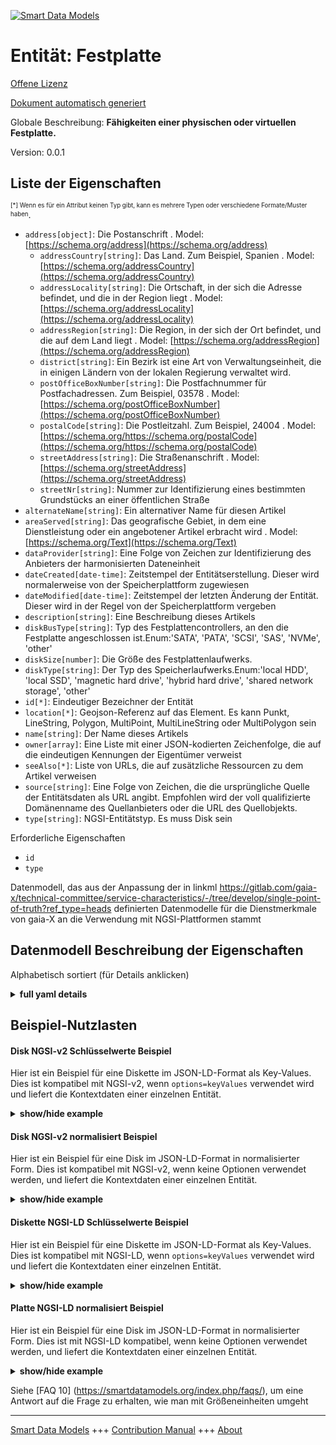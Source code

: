 <!-- 10-Header -->  
[![Smart Data Models](https://smartdatamodels.org/wp-content/uploads/2022/01/SmartDataModels_logo.png "Logo")](https://smartdatamodels.org)  
Entität: Festplatte  
===================<!-- /10-Header -->  
<!-- 15-License -->  
[Offene Lizenz](https://github.com/smart-data-models//dataModel.Gaia-X/blob/master/Disk/LICENSE.md)  
[Dokument automatisch generiert](https://docs.google.com/presentation/d/e/2PACX-1vTs-Ng5dIAwkg91oTTUdt8ua7woBXhPnwavZ0FxgR8BsAI_Ek3C5q97Nd94HS8KhP-r_quD4H0fgyt3/pub?start=false&loop=false&delayms=3000#slide=id.gb715ace035_0_60)  
<!-- /15-License -->  
<!-- 20-Description -->  
Globale Beschreibung: **Fähigkeiten einer physischen oder virtuellen Festplatte.**  
Version: 0.0.1  
<!-- /20-Description -->  
<!-- 30-PropertiesList -->  

## Liste der Eigenschaften  

<sup><sub>[*] Wenn es für ein Attribut keinen Typ gibt, kann es mehrere Typen oder verschiedene Formate/Muster haben</sub></sup>.  
- `address[object]`: Die Postanschrift  . Model: [https://schema.org/address](https://schema.org/address)	- `addressCountry[string]`: Das Land. Zum Beispiel, Spanien  . Model: [https://schema.org/addressCountry](https://schema.org/addressCountry)  
	- `addressLocality[string]`: Die Ortschaft, in der sich die Adresse befindet, und die in der Region liegt  . Model: [https://schema.org/addressLocality](https://schema.org/addressLocality)  
	- `addressRegion[string]`: Die Region, in der sich der Ort befindet, und die auf dem Land liegt  . Model: [https://schema.org/addressRegion](https://schema.org/addressRegion)  
	- `district[string]`: Ein Bezirk ist eine Art von Verwaltungseinheit, die in einigen Ländern von der lokalen Regierung verwaltet wird.    
	- `postOfficeBoxNumber[string]`: Die Postfachnummer für Postfachadressen. Zum Beispiel, 03578  . Model: [https://schema.org/postOfficeBoxNumber](https://schema.org/postOfficeBoxNumber)  
	- `postalCode[string]`: Die Postleitzahl. Zum Beispiel, 24004  . Model: [https://schema.org/https://schema.org/postalCode](https://schema.org/https://schema.org/postalCode)  
	- `streetAddress[string]`: Die Straßenanschrift  . Model: [https://schema.org/streetAddress](https://schema.org/streetAddress)  
	- `streetNr[string]`: Nummer zur Identifizierung eines bestimmten Grundstücks an einer öffentlichen Straße    
- `alternateName[string]`: Ein alternativer Name für diesen Artikel  - `areaServed[string]`: Das geografische Gebiet, in dem eine Dienstleistung oder ein angebotener Artikel erbracht wird  . Model: [https://schema.org/Text](https://schema.org/Text)- `dataProvider[string]`: Eine Folge von Zeichen zur Identifizierung des Anbieters der harmonisierten Dateneinheit  - `dateCreated[date-time]`: Zeitstempel der Entitätserstellung. Dieser wird normalerweise von der Speicherplattform zugewiesen  - `dateModified[date-time]`: Zeitstempel der letzten Änderung der Entität. Dieser wird in der Regel von der Speicherplattform vergeben  - `description[string]`: Eine Beschreibung dieses Artikels  - `diskBusType[string]`: Typ des Festplattencontrollers, an den die Festplatte angeschlossen ist.Enum:'SATA', 'PATA', 'SCSI', 'SAS', 'NVMe', 'other'  - `diskSize[number]`: Die Größe des Festplattenlaufwerks.  - `diskType[string]`: Der Typ des Speicherlaufwerks.Enum:'local HDD', 'local SSD', 'magnetic hard drive', 'hybrid hard drive', 'shared network storage', 'other'  - `id[*]`: Eindeutiger Bezeichner der Entität  - `location[*]`: Geojson-Referenz auf das Element. Es kann Punkt, LineString, Polygon, MultiPoint, MultiLineString oder MultiPolygon sein  - `name[string]`: Der Name dieses Artikels  - `owner[array]`: Eine Liste mit einer JSON-kodierten Zeichenfolge, die auf die eindeutigen Kennungen der Eigentümer verweist  - `seeAlso[*]`: Liste von URLs, die auf zusätzliche Ressourcen zu dem Artikel verweisen  - `source[string]`: Eine Folge von Zeichen, die die ursprüngliche Quelle der Entitätsdaten als URL angibt. Empfohlen wird der voll qualifizierte Domänenname des Quellanbieters oder die URL des Quellobjekts.  - `type[string]`: NGSI-Entitätstyp. Es muss Disk sein  <!-- /30-PropertiesList -->  
<!-- 35-RequiredProperties -->  
Erforderliche Eigenschaften  
- `id`  - `type`  <!-- /35-RequiredProperties -->  
<!-- 40-NotesYaml -->  
Datenmodell, das aus der Anpassung der in linkml https://gitlab.com/gaia-x/technical-committee/service-characteristics/-/tree/develop/single-point-of-truth?ref_type=heads definierten Datenmodelle für die Dienstmerkmale von gaia-X an die Verwendung mit NGSI-Plattformen stammt  
<!-- /40-NotesYaml -->  
<!-- 50-DataModelHeader -->  
## Datenmodell Beschreibung der Eigenschaften  
Alphabetisch sortiert (für Details anklicken)  
<!-- /50-DataModelHeader -->  
<!-- 60-ModelYaml -->  
<details><summary><strong>full yaml details</strong></summary>    
```yaml  
Disk:    
  description: Capabilities of a physical or virtual hard drive.    
  properties:    
    address:    
      description: The mailing address    
      properties:    
        addressCountry:    
          description: 'The country. For example, Spain'    
          type: string    
          x-ngsi:    
            model: https://schema.org/addressCountry    
            type: Property    
        addressLocality:    
          description: 'The locality in which the street address is, and which is in the region'    
          type: string    
          x-ngsi:    
            model: https://schema.org/addressLocality    
            type: Property    
        addressRegion:    
          description: 'The region in which the locality is, and which is in the country'    
          type: string    
          x-ngsi:    
            model: https://schema.org/addressRegion    
            type: Property    
        district:    
          description: 'A district is a type of administrative division that, in some countries, is managed by the local government'    
          type: string    
          x-ngsi:    
            type: Property    
        postOfficeBoxNumber:    
          description: 'The post office box number for PO box addresses. For example, 03578'    
          type: string    
          x-ngsi:    
            model: https://schema.org/postOfficeBoxNumber    
            type: Property    
        postalCode:    
          description: 'The postal code. For example, 24004'    
          type: string    
          x-ngsi:    
            model: https://schema.org/https://schema.org/postalCode    
            type: Property    
        streetAddress:    
          description: The street address    
          type: string    
          x-ngsi:    
            model: https://schema.org/streetAddress    
            type: Property    
        streetNr:    
          description: Number identifying a specific property on a public street    
          type: string    
          x-ngsi:    
            type: Property    
      type: object    
      x-ngsi:    
        model: https://schema.org/address    
        type: Property    
    alternateName:    
      description: An alternative name for this item    
      type: string    
      x-ngsi:    
        type: Property    
    areaServed:    
      description: The geographic area where a service or offered item is provided    
      type: string    
      x-ngsi:    
        model: https://schema.org/Text    
        type: Property    
    dataProvider:    
      description: A sequence of characters identifying the provider of the harmonised data entity    
      type: string    
      x-ngsi:    
        type: Property    
    dateCreated:    
      description: Entity creation timestamp. This will usually be allocated by the storage platform    
      format: date-time    
      type: string    
      x-ngsi:    
        type: Property    
    dateModified:    
      description: Timestamp of the last modification of the entity. This will usually be allocated by the storage platform    
      format: date-time    
      type: string    
      x-ngsi:    
        type: Property    
    description:    
      description: A description of this item    
      type: string    
      x-ngsi:    
        type: Property    
    diskBusType:    
      description: 'Type of disk controller the disk is attached to.Enum:''SATA'', ''PATA'', ''SCSI'', ''SAS'', ''NVMe'', ''other'''    
      enum:    
        - SATA    
        - PATA    
        - SCSI    
        - SAS    
        - NVMe    
        - other    
      type: string    
      x-ngsi:    
        type: Property    
    diskSize:    
      description: The size of the hard drive.    
      type: number    
      x-ngsi:    
        type: Property    
    diskType:    
      description: 'The type of storage drive.Enum:''local HDD'', ''local SSD'', ''magnetic hard drive'', ''hybrid hard drive'', ''shared network storage'', ''other'''    
      enum:    
        - local HDD    
        - local SSD    
        - magnetic hard drive    
        - hybrid hard drive    
        - shared network storage    
        - other    
      type: string    
      x-ngsi:    
        type: Property    
    id:    
      anyOf:    
        - description: Identifier format of any NGSI entity    
          maxLength: 256    
          minLength: 1    
          pattern: ^[\w\-\.\{\}\$\+\*\[\]`|~^@!,:\\]+$    
          type: string    
          x-ngsi:    
            type: Property    
        - description: Identifier format of any NGSI entity    
          format: uri    
          type: string    
          x-ngsi:    
            type: Property    
      description: Unique identifier of the entity    
      x-ngsi:    
        type: Property    
    location:    
      description: 'Geojson reference to the item. It can be Point, LineString, Polygon, MultiPoint, MultiLineString or MultiPolygon'    
      oneOf:    
        - description: Geojson reference to the item. Point    
          properties:    
            bbox:    
              items:    
                type: number    
              minItems: 4    
              type: array    
            coordinates:    
              items:    
                type: number    
              minItems: 2    
              type: array    
            type:    
              enum:    
                - Point    
              type: string    
          required:    
            - type    
            - coordinates    
          title: GeoJSON Point    
          type: object    
          x-ngsi:    
            type: GeoProperty    
        - description: Geojson reference to the item. LineString    
          properties:    
            bbox:    
              items:    
                type: number    
              minItems: 4    
              type: array    
            coordinates:    
              items:    
                items:    
                  type: number    
                minItems: 2    
                type: array    
              minItems: 2    
              type: array    
            type:    
              enum:    
                - LineString    
              type: string    
          required:    
            - type    
            - coordinates    
          title: GeoJSON LineString    
          type: object    
          x-ngsi:    
            type: GeoProperty    
        - description: Geojson reference to the item. Polygon    
          properties:    
            bbox:    
              items:    
                type: number    
              minItems: 4    
              type: array    
            coordinates:    
              items:    
                items:    
                  items:    
                    type: number    
                  minItems: 2    
                  type: array    
                minItems: 4    
                type: array    
              type: array    
            type:    
              enum:    
                - Polygon    
              type: string    
          required:    
            - type    
            - coordinates    
          title: GeoJSON Polygon    
          type: object    
          x-ngsi:    
            type: GeoProperty    
        - description: Geojson reference to the item. MultiPoint    
          properties:    
            bbox:    
              items:    
                type: number    
              minItems: 4    
              type: array    
            coordinates:    
              items:    
                items:    
                  type: number    
                minItems: 2    
                type: array    
              type: array    
            type:    
              enum:    
                - MultiPoint    
              type: string    
          required:    
            - type    
            - coordinates    
          title: GeoJSON MultiPoint    
          type: object    
          x-ngsi:    
            type: GeoProperty    
        - description: Geojson reference to the item. MultiLineString    
          properties:    
            bbox:    
              items:    
                type: number    
              minItems: 4    
              type: array    
            coordinates:    
              items:    
                items:    
                  items:    
                    type: number    
                  minItems: 2    
                  type: array    
                minItems: 2    
                type: array    
              type: array    
            type:    
              enum:    
                - MultiLineString    
              type: string    
          required:    
            - type    
            - coordinates    
          title: GeoJSON MultiLineString    
          type: object    
          x-ngsi:    
            type: GeoProperty    
        - description: Geojson reference to the item. MultiLineString    
          properties:    
            bbox:    
              items:    
                type: number    
              minItems: 4    
              type: array    
            coordinates:    
              items:    
                items:    
                  items:    
                    items:    
                      type: number    
                    minItems: 2    
                    type: array    
                  minItems: 4    
                  type: array    
                type: array    
              type: array    
            type:    
              enum:    
                - MultiPolygon    
              type: string    
          required:    
            - type    
            - coordinates    
          title: GeoJSON MultiPolygon    
          type: object    
          x-ngsi:    
            type: GeoProperty    
      x-ngsi:    
        type: GeoProperty    
    name:    
      description: The name of this item    
      type: string    
      x-ngsi:    
        type: Property    
    owner:    
      description: A List containing a JSON encoded sequence of characters referencing the unique Ids of the owner(s)    
      items:    
        anyOf:    
          - description: Identifier format of any NGSI entity    
            maxLength: 256    
            minLength: 1    
            pattern: ^[\w\-\.\{\}\$\+\*\[\]`|~^@!,:\\]+$    
            type: string    
            x-ngsi:    
              type: Property    
          - description: Identifier format of any NGSI entity    
            format: uri    
            type: string    
            x-ngsi:    
              type: Property    
        description: Unique identifier of the entity    
        x-ngsi:    
          type: Property    
      type: array    
      x-ngsi:    
        type: Property    
    seeAlso:    
      description: list of uri pointing to additional resources about the item    
      oneOf:    
        - items:    
            format: uri    
            type: string    
          minItems: 1    
          type: array    
        - format: uri    
          type: string    
      x-ngsi:    
        type: Property    
    source:    
      description: 'A sequence of characters giving the original source of the entity data as a URL. Recommended to be the fully qualified domain name of the source provider, or the URL to the source object'    
      type: string    
      x-ngsi:    
        type: Property    
    type:    
      description: NGSI entity type. It has to be Disk    
      enum:    
        - Disk    
      type: string    
      x-ngsi:    
        type: Property    
  required:    
    - id    
    - type    
  type: object    
  x-derived-from: https://gitlab.com/gaia-x/technical-committee/service-characteristics/-/tree/develop/single-point-of-truth    
  x-disclaimer: 'Redistribution and use in source and binary forms, with or without modification, are permitted  provided that the license conditions are met. Copyleft (c) 2024 Contributors to Smart Data Models Program'    
  x-license-url: https://github.com/smart-data-models/dataModel.Gaia-X/blob/master/Disk/LICENSE.md    
  x-model-schema: https://smart-data-models.github.io/dataModel.Gaia-X/Disk/schema.json    
  x-model-tags: Gaia-X    
  x-version: 0.0.1    
```  
</details>    
<!-- /60-ModelYaml -->  
<!-- 70-MiddleNotes -->  
<!-- /70-MiddleNotes -->  
<!-- 80-Examples -->  
## Beispiel-Nutzlasten  
#### Disk NGSI-v2 Schlüsselwerte Beispiel  
Hier ist ein Beispiel für eine Diskette im JSON-LD-Format als Key-Values. Dies ist kompatibel mit NGSI-v2, wenn `options=keyValues` verwendet wird und liefert die Kontextdaten einer einzelnen Entität.  
<details><summary><strong>show/hide example</strong></summary>    
```json  
{  
  "id": "urn:ngsi-ld:Disk:id:ABWR:38902808",  
  "type": "Disk",  
  "dateCreated": "2023-03-20T04:18:34Z",  
  "dateModified": "2024-05-24T19:47:29Z",  
  "source": "",  
  "name": "Regular disk",  
  "alternateName": "",  
  "description": "",  
  "dataProvider": "",  
  "owner": [  
    "urn:ngsi-ld:owner:items:NANC:42424898"  
  ],  
  "seeAlso": [  
    "urn:ngsi-ld:addedinfo:CDAE:131345"  
  ],  
  "location": {  
    "type": "Point",  
    "coordinates": [  
      50.8484048,  
      4.3671841  
    ]  
  },  
  "address": {  
    "streetAddress": "Avenue des Arts",  
    "addressLocality": "Brussels",  
    "addressRegion": "Stay ",  
    "addressCountry": "Belgium",  
    "postalCode": "1210",  
    "postOfficeBoxNumber": "",  
    "streetNr": "6-9",  
    "district": ""  
  },  
  "areaServed": "europe",  
  "diskSize": 400,  
  "diskType": "shared network storage",  
  "diskBusType": "SAS"  
}  
```  
</details>  
#### Disk NGSI-v2 normalisiert Beispiel  
Hier ist ein Beispiel für eine Disk im JSON-LD-Format in normalisierter Form. Dies ist kompatibel mit NGSI-v2, wenn keine Optionen verwendet werden, und liefert die Kontextdaten einer einzelnen Entität.  
<details><summary><strong>show/hide example</strong></summary>    
```json  
{  
  "id": "urn:ngsi-ld:Disk:id:ABWR:38902808",  
  "type": "Disk",  
  "dateCreated": {  
    "type": "Date-Time",  
    "value": "2023-03-20T04:18:34Z"  
  },  
  "dateModified": {  
    "type": "Date-Time",  
    "value": "2024-05-24T19:47:29Z"  
  },  
  "source": {  
    "type": "Text",  
    "value": ""  
  },  
  "name": {  
    "type": "Text",  
    "value": "Regular disk"  
  },  
  "alternateName": {  
    "type": "Text",  
    "value": ""  
  },  
  "description": {  
    "type": "Text",  
    "value": ""  
  },  
  "dataProvider": {  
    "type": "Text",  
    "value": ""  
  },  
  "owner": {  
    "type": "array",  
    "value": [  
      "urn:ngsi-ld:owner:items:NANC:42424898"  
    ]  
  },  
  "seeAlso": {  
    "type": "array",  
    "value": [  
      "urn:ngsi-ld:addedinfo:CDAE:131345"  
    ]  
  },  
  "location": {  
    "type": "geo:json",  
    "value": {  
      "type": "Point",  
      "coordinates": [  
        50.8484048,  
        4.3671841  
      ]  
    }  
  },  
  "address": {  
    "type": "StructuredValue",  
    "value": {  
      "streetAddress": "Avenue des Arts",  
      "addressLocality": "Brussels",  
      "addressRegion": "Stay ",  
      "addressCountry": "Belgium",  
      "postalCode": "1210",  
      "postOfficeBoxNumber": "",  
      "streetNr": "6-9",  
      "district": ""  
    }  
  },  
  "areaServed": {  
    "type": "Text",  
    "value": "europe"  
  },  
  "diskSize": {  
    "type": "Number",  
    "value": 400,  
    "unitCode": "Gb"  
  },  
  "diskType": {  
    "type": "Text",  
    "value": "shared network storage"  
  },  
  "diskBusType": {  
    "type": "Text",  
    "value": "SAS"  
  }  
}  
```  
</details>  
#### Diskette NGSI-LD Schlüsselwerte Beispiel  
Hier ist ein Beispiel für eine Diskette im JSON-LD-Format als Key-Values. Dies ist kompatibel mit NGSI-LD, wenn `options=keyValues` verwendet wird und liefert die Kontextdaten einer einzelnen Entität.  
<details><summary><strong>show/hide example</strong></summary>    
```json  
{  
  "id": "urn:ngsi-ld:Disk:id:ABWR:38902808",  
  "type": "Disk",  
  "dateCreated": "2023-03-20T04:18:34Z",  
  "dateModified": "2024-05-24T19:47:29Z",  
  "source": "",  
  "name": "Regular disk",  
  "alternateName": "",  
  "description": "",  
  "dataProvider": "",  
  "owner": [  
    "urn:ngsi-ld:owner:items:NANC:42424898"  
  ],  
  "seeAlso": [  
    "urn:ngsi-ld:addedinfo:CDAE:131345"  
  ],  
  "location": {  
    "type": "Point",  
    "coordinates": [  
      50.8484048,  
      4.3671841  
    ]  
  },  
  "address": {  
    "streetAddress": "Avenue des Arts",  
    "addressLocality": "Brussels",  
    "addressRegion": "Stay ",  
    "addressCountry": "Belgium",  
    "postalCode": "1210",  
    "postOfficeBoxNumber": "",  
    "streetNr": "6-9",  
    "district": ""  
  },  
  "areaServed": "europe",  
  "diskSize": 400,  
  "diskType": "shared network storage",  
  "diskBusType": "SAS",  
  "@context": [  
    "https://smart-data-models.github.io/dataModel.Gaia-X/context.jsonld"  
  ]  
}  
```  
</details>  
#### Platte NGSI-LD normalisiert Beispiel  
Hier ist ein Beispiel für eine Disk im JSON-LD-Format in normalisierter Form. Dies ist mit NGSI-LD kompatibel, wenn keine Optionen verwendet werden, und liefert die Kontextdaten einer einzelnen Entität.  
<details><summary><strong>show/hide example</strong></summary>    
```json  
{  
  "id": "urn:ngsi-ld:Disk:id:ABWR:38902808",  
  "type": "Disk",  
  "dateCreated": {  
    "type": "Property",  
    "value": {  
      "@type": "DateTime",  
      "@value": "2023-03-20T04:18:34Z"  
    }  
  },  
  "dateModified": {  
    "type": "Property",  
    "value": {  
      "@type": "DateTime",  
      "@value": "2024-05-24T19:47:29Z"  
    }  
  },  
  "source": {  
    "type": "Property",  
    "value": ""  
  },  
  "name": {  
    "type": "Property",  
    "value": "Regular disk"  
  },  
  "alternateName": {  
    "type": "Property",  
    "value": ""  
  },  
  "description": {  
    "type": "Property",  
    "value": ""  
  },  
  "dataProvider": {  
    "type": "Property",  
    "value": ""  
  },  
  "owner": {  
    "type": "Property",  
    "value": [  
      "urn:ngsi-ld:owner:items:NANC:42424898"  
    ]  
  },  
  "seeAlso": {  
    "type": "Property",  
    "value": [  
      "urn:ngsi-ld:addedinfo:CDAE:131345"  
    ]  
  },  
  "location": {  
    "type": "GeoProperty",  
    "value": {  
      "type": "Point",  
      "coordinates": [  
        50.8484048,  
        4.3671841  
      ]  
    }  
  },  
  "address": {  
    "type": "Property",  
    "value": {  
      "streetAddress": "Avenue des Arts",  
      "addressLocality": "Brussels",  
      "addressRegion": "Stay ",  
      "addressCountry": "Belgium",  
      "postalCode": "1210",  
      "postOfficeBoxNumber": "",  
      "streetNr": "6-9",  
      "district": ""  
    }  
  },  
  "areaServed": {  
    "type": "Property",  
    "value": "europe"  
  },  
  "diskSize": {  
    "type": "Property",  
    "value": 400,  
    "unitCode": "Gb"  
  },  
  "diskType": {  
    "type": "Property",  
    "value": "shared network storage"  
  },  
  "diskBusType": {  
    "type": "Property",  
    "value": "SAS"  
  },  
  "@context": [  
    "https://smart-data-models.github.io/dataModel.Gaia-X/context.jsonld"  
  ]  
}  
```  
</details><!-- /80-Examples -->  
<!-- 90-FooterNotes -->  
<!-- /90-FooterNotes -->  
<!-- 95-Units -->  
Siehe [FAQ 10] (https://smartdatamodels.org/index.php/faqs/), um eine Antwort auf die Frage zu erhalten, wie man mit Größeneinheiten umgeht  
<!-- /95-Units -->  
<!-- 97-LastFooter -->  
---  
[Smart Data Models](https://smartdatamodels.org) +++ [Contribution Manual](https://bit.ly/contribution_manual) +++ [About](https://bit.ly/Introduction_SDM)<!-- /97-LastFooter -->  
